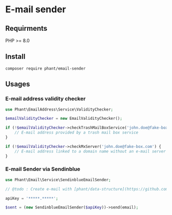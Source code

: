 # E-mail sender

## Requirments

PHP >= 8.0


## Install

`composer require phant/email-sender`

## Usages

### E-mail address validity checker

```php
use Phant\EmailAddress\Service\ValidityChecker;

$emailValidityChecker = new EmailValidityChecker();

if (!$emailValidityChecker->checkTrashMailBoxService('john.doe@fake-box.com') {
	// E-mail address provided by a trash mail box service
}

if (!$emailValidityChecker->checkMxServer('john.doe@fake-box.com') {
	// E-mail address linked to a domain name without an e-mail server
}
```


### E-mail Sender via Sendinblue

```php
use Phant\Email\Service\SendinblueEmailSender;

// @todo : Create e-mail with [phant/data-structure](https://github.com/PhantPHP/data-structure)

apiKey = '*****.*****';

$sent = (new SendinblueEmailSender($apiKey))->send(email);
```
